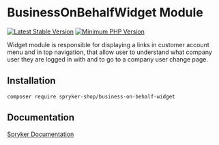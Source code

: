 # BusinessOnBehalfWidget Module
[![Latest Stable Version](https://poser.pugx.org/spryker-shop/business-on-behalf-widget/v/stable.svg)](https://packagist.org/packages/spryker-shop/business-on-behalf-widget)
[![Minimum PHP Version](https://img.shields.io/badge/php-%3E%3D%208.1-8892BF.svg)](https://php.net/)

Widget module is responsible for displaying a
links in customer account menu and in top navigation,
that allow user to understand what company user they are
logged in with and to go to a company user change page.

## Installation

```
composer require spryker-shop/business-on-behalf-widget
```

## Documentation

[Spryker Documentation](https://docs.spryker.com)
